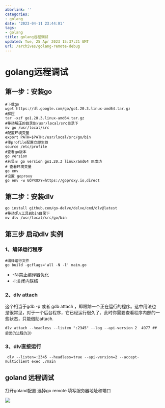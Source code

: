 ```yaml
---
abbrlink: ''
categories:
- golang
date: '2023-04-11 23:44:01'
tags:
- golang
title: golang远程调试
updated: Tue, 25 Apr 2023 15:37:21 GMT
url: /archives/golang-remote-debug
---
```

# golang远程调试

## 第一步：安装go

```shell
#下载go
wget https://dl.google.com/go/go1.20.3.linux-amd64.tar.gz
#解压
tar -xzf go1.20.3.linux-amd64.tar.gz
#移动解压的目录到/usr/local/src目录下
mv go /usr/local/src
#配置环境变量
export PATH=$PATH:/usr/local/src/go/bin
#使profile配置立即生效
source /etc/profile
#查看go版本
go version
#若显示 go version go1.20.3 linux/amd64 则成功
# 查看环境变量
go env 
#设置 goproxy
go env -w GOPROXY=https://goproxy.io,direct
```

## 第二步：安装dlv

```shell
go install github.com/go-delve/delve/cmd/dlv@latest
#移动dlv工具到bin目录下
mv dlv /usr/local/src/go/bin
```

## 第三步 启动dlv 实例

### 1、编译运行程序

```shell
#编译运行文件
go build -gcflags='all -N -l' main.go
```

- -N:禁止编译器优化
- -l:关闭内联结

### 2、dlv attach

这个相当于gdb -p 或者 gdb attach ，即跟踪一个正在运行的程序。这中用法也是很常见，对于一个后台程序，它已经运行很久了，此时你需要查看程序内部的一些状态，只能借助attach.

```shell
dlv attach --headless --listen ":2345" --log --api-version 2  4977 ## 后面的进程的ID
```

### 3、dlv直接运行

```shell
 dlv --listen=:2345 --headless=true --api-version=2 --accept-multiclient exec ./main
```

## goland 远程调试

打开goland配置 选择go remote 填写服务器地址和端口

![](http://img.carrotvegeta.icu/1681230165886.jpg)
